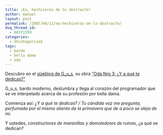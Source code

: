 ```yaml
---
title: ¡Ea, hechiceros de lo abstracto!
author: manuel
layout: post
permalink: /2007/04/11/ea-hechiceros-de-lo-abstracto/
dsq_thread_id:
  - 68371559
categories:
  - Uncategorized
tags:
  - bardo
  - bella dama
  - oda
---
```

Descubro en el [güeblog de G\_u\_s][1], su obra [&#8220;Oda Nro 3: ¿Y a qué te dedicas?&#8221;][2]

G\_u\_s, bardo moderno, deslumbra y llega al corazón del programador que se ve interpelado acerca de su profesión por bella dama.

Comienza así: *¿Y a qué te dedicas? / Tu cándida voz me pregunta, perfumada por el mismo aliento de la primavera que de a poco se aleja de mí.*

Y ustedes, *constructores de maravillas y demoledores de ruinas*, ¿a qué se dedican?

 [1]: http://www.historiasdetargo.com.ar
 [2]: http://historiasdetargo.com.ar/?p=6170